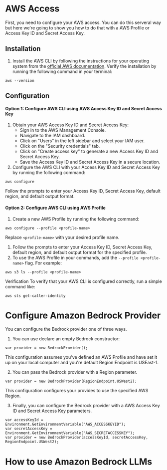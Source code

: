 # AWS Access
First, you need to configure your AWS access.  You can do this serveral way but here we're going to show you how to do that with a AWS Profile or Access Key ID and Secret Access Key.


## Installation

1. Install the AWS CLI by following the instructions for your operating system from the [official AWS documentation](https://docs.aws.amazon.com/cli/latest/userguide/getting-started-install.html).
Verify the installation by running the following command in your terminal:
```
aws --version
```

## Configuration

#### Option 1: Configure AWS CLI using AWS Access Key ID and Secret Access Key
1. Obtain your AWS Access Key ID and Secret Access Key:
    - Sign in to the AWS Management Console.
    - Navigate to the IAM dashboard.
    - Click on "Users" in the left sidebar and select your IAM user.
    - Click on the "Security credentials" tab.
    - Click on "Create access key" to generate a new Access Key ID and Secret Access Key.
    - Save the Access Key ID and Secret Access Key in a secure location.
1. Configure the AWS CLI with your Access Key ID and Secret Access Key by running the following command:
```
aws configure
```
Follow the prompts to enter your Access Key ID, Secret Access Key, default region, and default output format.

#### Option 2: Configure AWS CLI using AWS Profile
1. Create a new AWS Profile by running the following command:
```
aws configure --profile <profile-name>
```
Replace `<profile-name>` with your desired profile name.
1. Follow the prompts to enter your Access Key ID, Secret Access Key, default region, and default output format for the specified profile.
1. To use the AWS Profile in your commands, add the `--profile <profile-name>` flag. For example:
```
aws s3 ls --profile <profile-name>
```
Verification
To verify that your AWS CLI is configured correctly, run a simple command like:
```
aws sts get-caller-identity
```

# Configure Amazon Bedrock Provider

You can configure the Bedrock provider one of three ways.  
1. You can use declare an empty Bedrock constructor:
```
var provider = new BedrockProvider();
```
This configuration assumes you've defined an AWS Profile and have set it up on your local computer and you're default Region Endpoint is USEast-1.

2. You can pass the Bedrock provider with a Region parameter.
```
var provider = new BedrockProvider(RegionEndpoint.USWest2);
```
This configuration configures your provides to use the specified AWS Region.

3. Finally, you can configure the Bedrock provider with a AWS Access Key ID and Secret Access Key parameters.
```
var accessKeyId = Environment.GetEnvironmentVariable("AWS_ACCESSKEYID");
var secretAccessKey = Environment.GetEnvironmentVariable("AWS_SECRETACCESSKEY");
var provider = new BedrockProvider(accessKeyId, secretAccessKey, RegionEndpoint.USWest2);
``` 

# How to use Amazon Bedrock LLMs

